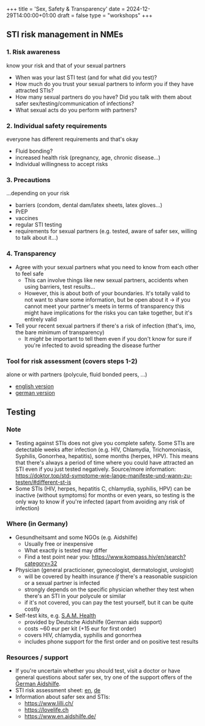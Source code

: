 +++
title = 'Sex, Safety & Transparency'
date = 2024-12-29T14:00:00+01:00
draft = false
type = "workshops"
+++

## STI risk management in NMEs

### 1. Risk awareness

know your risk and that of your sexual partners

- When was your last STI test (and for what did you test)?
- How much do you trust your sexual partners to inform you if they have attracted STIs?
- How many sexual partners do you have? Did you talk with them about safer sex/testing/communication of infections?
- What sexual acts do you perform with partners?

### 2. Individual safety requirements

everyone has different requirements and that's okay

- Fluid bonding?
- increased health risk (pregnancy, age, chronic disease...)
- Individual willingness to accept risks

### 3. Precautions

...depending on your risk

- barriers (condom, dental dam/latex sheets, latex gloves...)
- PrEP
- vaccines
- regular STI testing
- requirements for sexual partners (e.g. tested, aware of safer sex, willing to talk about it...)

### 4. Transparency

- Agree with your sexual partners what you need to know from each other to feel safe
    - This can involve things like new sexual partners, accidents when using barriers, test results...
    - However, this is about both of your boundaries. It's totally valid to not want to share some information, but be open about it -> if you cannot meet your partner's meets in terms of transparency this might have implications for the risks you can take together, but it's entirely valid
- Tell your recent sexual partners if there's a risk of infection (that's, imo, the bare minimum of transparency)
    - It *might* be important to tell them even if you don't know for sure if you're infected to avoid spreading the disease further

### Tool for risk assessment (covers steps 1-2)

alone or with partners (polycule, fluid bonded peers, ...)

- [english version](https://cryptpad.fr/sheet/#/2/sheet/view/U9iyifH7T+ulJHr00pCowfdIvsL3cqxY5o39NHuPKvo/embed/)
- [german version](https://cryptpad.fr/sheet/#/2/sheet/view/txdm3OEhfSIYUW7JOgvK-ng+urq91j13jniUi9sXWQQ/embed/)

## Testing

### Note

- Testing against STIs does not give you complete safety. Some STIs are detectable weeks after infection (e.g. HIV, Chlamydia, Trichomoniasis, Syphilis, Gonorrhea, hepatitis), some months (herpes, HPV). This means that there's always a period of time where you could have attracted an STI even if you just tested negatively.
  Source/more information: https://doktor.top/std-symptome-wie-lange-manifeste-und-wann-zu-testen/#different-st-is
- Some STIs (HIV, herpes, hepatitis C, chlamydia, syphilis, HPV) can be inactive (without symptoms) for months or even years, so testing is the only way to know if you're infected (apart from avoiding any risk of infection)

### Where (in Germany)

- Gesundheitsamt and some NGOs (e.g. Aidshilfe)
    - Usually free or inexpensive
    - What exactly is tested may differ
    - Find a test point near you: https://www.kompass.hiv/en/search?category=32
- Physician (general practicioner, gynecologist, dermatologist, urologist)
    - will be covered by health insurance *if* there's a reasonable suspicion or a sexual partner is infected
    - strongly depends on the specific physician whether they test when there's an STI in your polycule or similar
    - if it's not covered, you can pay the test yourself, but it can be quite costly
- Self-test kits, e.g. [S.A.M. Health](https://www.samhealth.de)
    - provided by Deutsche Aidshilfe (German aids support)
    - costs ~60 eur per kit (+15 eur for first order)
    - covers HIV, chlamydia, syphilis and gonorrhea
    - includes phone support for the first order and on positive test results

### Resources / support

- If you're uncertain whether you should test, visit a doctor or have general questions about safer sex, try one of the support offers of the [German Aidshilfe](https://www.aidshilfe-beratung.de/).
- STI risk assessment sheet: [en](https://cryptpad.fr/sheet/#/2/sheet/view/U9iyifH7T+ulJHr00pCowfdIvsL3cqxY5o39NHuPKvo/embed/), [de](https://cryptpad.fr/sheet/#/2/sheet/view/txdm3OEhfSIYUW7JOgvK-ng+urq91j13jniUi9sXWQQ/embed/)
- Information about safer sex and STIs:
    - https://www.lilli.ch/
    - https://lovelife.ch
    - https://www.en.aidshilfe.de/
